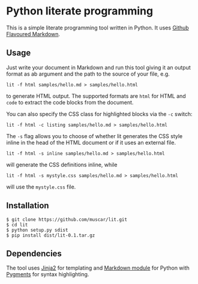 # Python literate programming

This is a simple literate programming tool written in Python. It uses [Github
Flavoured Markdown](https://help.github.com/articles/github-flavored-markdown
"Github Flavoured Markdown").

## Usage

Just write your document in Markdown and run this tool giving it an output
format as ab argument and the path to the source of your file, e.g.

    lit -f html samples/hello.md > samples/hello.html

to generate HTML output. The supported formats are `html` for HTML and `code`
to extract the code blocks from the document.

You can also specify the CSS class for highlighted blocks via the `-c` switch:

    lit -f html -c listing samples/hello.md > samples/hello.html

The `-s` flag allows you to choose of whether lit generates the CSS style
inline in the head of the HTML document or if it uses an external file.

    lit -f html -s inline samples/hello.md > samples/hello.html

will generate the CSS definitions inline, while

    lit -f html -s mystyle.css samples/hello.md > samples/hello.html

will use the `mystyle.css` file.

## Installation

    $ git clone https://github.com/muscar/lit.git
    $ cd lit
    $ python setup.py sdist
    $ pip install dist/lit-0.1.tar.gz

## Dependencies

The tool uses [Jinja2](http://jinja.pocoo.org/docs/ "Jinja2") for templating
and [Markdown module](http://pythonhosted.org//Markdown/ "Markdown module")
for Python with [Pygments](http://pygments.org/ "Pygments") for syntax
highlighting.
